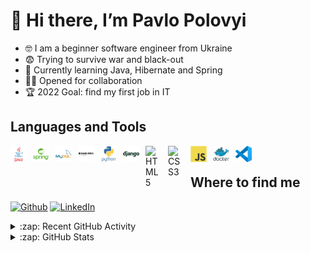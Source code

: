 # 👋 Hi there, I’m Pavlo Polovyi
* :nerd_face: I am a beginner software engineer from Ukraine
* :fearful: Trying to survive war and black-out
* :orange_book: Currently learning Java, Hibernate and Spring
* :raising_hand_man: Opened for collaboration 
* :trophy: 2022 Goal: find my first job in IT

## Languages and Tools
<img align="left" alt="Java" width="26px" src="https://raw.githubusercontent.com/devicons/devicon/v2.15.1/icons/java/java-original-wordmark.svg" style="padding-right:10px;"/>
<img align="left" alt="Spring" width="26px" src="https://raw.githubusercontent.com/devicons/devicon/v2.15.1/icons/spring/spring-original-wordmark.svg" style="padding-right:10px;"/>
<img align="left" alt="MySQL" width="26px" src="https://raw.githubusercontent.com/devicons/devicon/v2.15.1/icons/mysql/mysql-original-wordmark.svg" style="padding-right:10px;"/>
<img align="left" alt="Intellij" width="26px" src="https://raw.githubusercontent.com/devicons/devicon/v2.15.1/icons/intellij/intellij-plain-wordmark.svg" style="padding-right:10px;"/>
<img align="left" alt="Python" width="26px" src="https://raw.githubusercontent.com/devicons/devicon/v2.15.1/icons/python/python-original-wordmark.svg" style="padding-right:10px;"/>
<img align="left" alt="Django" width="26px" src="https://raw.githubusercontent.com/devicons/devicon/v2.15.1/icons/django/django-plain-wordmark.svg" style="padding-right:10px;"/>
<img align="left" alt="HTML5" width="26px" src="https://cdn.jsdelivr.net/gh/devicons/devicon/icons/html5/html5-original.svg" style="padding-right:10px;" />
<img align="left" alt="CSS3" width="26px" src="https://cdn.jsdelivr.net/gh/devicons/devicon/icons/css3/css3-original.svg" style="padding-right:10px;" />
<img align="left" alt="JS" width="26px" src="https://raw.githubusercontent.com/devicons/devicon/v2.15.1/icons/javascript/javascript-original.svg" style="padding-right:10px;"/>
<img align="left" alt="Docker" width="26px" src="https://raw.githubusercontent.com/devicons/devicon/v2.15.1/icons/docker/docker-original-wordmark.svg" style="padding-right:10px;"/>
<img align="left" alt="VSCode" width="26px" src="https://raw.githubusercontent.com/devicons/devicon/v2.15.1/icons/vscode/vscode-original.svg" style="padding-right:10px;"/><br>

## Where to find me
<p><a href="https://github.com/PavloPolovyi" target="_blank"><img alt="Github" src="https://img.shields.io/badge/GitHub-%2312100E.svg?&style=for-the-badge&logo=Github&logoColor=white" /></a> <a href="https://www.linkedin.com/" target="_blank"><img alt="LinkedIn" src="https://img.shields.io/badge/linkedin-%230077B5.svg?&style=for-the-badge&logo=linkedin&logoColor=white" /></a>


<details>
  <summary>:zap: Recent GitHub Activity</summary>
  
<!--START_SECTION:activity-->

<!--END_SECTION:activity-->

</details>

<details>
  <summary>:zap: GitHub Stats</summary>
  <img align="left" alt="My GitHub Stats" src="https://github-readme-stats.vercel.app/api?username=PavloPolovyi&show_icons=true&hide_border=false&title_color=ff652f&icon_color=FFE400&bg_color=09131B&text_color=ffffff&border_color=0c1a25" />
</details>
